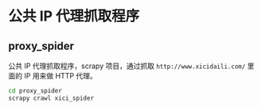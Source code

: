 # 公共 IP 代理抓取程序

## proxy_spider

公共 IP 代理抓取程序，scrapy 项目，通过抓取 `http://www.xicidaili.com/` 里面的 IP 用来做 HTTP 代理。

```bash
cd proxy_spider
scrapy crawl xici_spider
```
